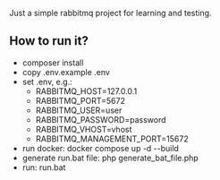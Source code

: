 Just a simple rabbitmq project for learning and testing.

## How to run it?

- composer install
- copy .env.example .env
- set .env, e.g.:
    - RABBITMQ_HOST=127.0.0.1
    - RABBITMQ_PORT=5672
    - RABBITMQ_USER=user
    - RABBITMQ_PASSWORD=password
    - RABBITMQ_VHOST=vhost
    - RABBITMQ_MANAGEMENT_PORT=15672
- run docker: docker compose up -d --build
- generate run.bat file: php generate_bat_file.php
- run: run.bat
